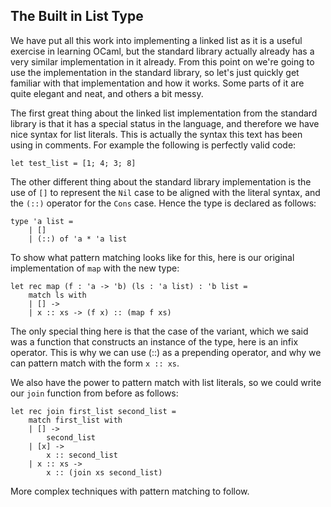 ## The Built in List Type

We have put all this work into implementing a linked list as it is a useful exercise in learning OCaml, but the standard library actually already has a very similar implementation in it already. From this point on we're going to use the implementation in the standard library, so let's just quickly get familiar with that implementation and how it works. Some parts of it are quite elegant and neat, and others a bit messy.

The first great thing about the linked list implementation from the standard library is that it has a special status in the language, and therefore we have nice syntax for list literals. This is actually the syntax this text has been using in comments. For example the following is perfectly valid code:

```
let test_list = [1; 4; 3; 8]
```

The other different thing about the standard library implementation is the use of `[]` to represent the `Nil` case to be aligned with the literal syntax, and the `(::)` operator for the `Cons` case. Hence the type is declared as follows:

```
type 'a list =
    | []
    | (::) of 'a * 'a list
```

To show what pattern matching looks like for this, here is our original implementation of `map` with the new type:

```
let rec map (f : 'a -> 'b) (ls : 'a list) : 'b list =
    match ls with
    | [] ->
    | x :: xs -> (f x) :: (map f xs)
```

The only special thing here is that the case of the variant, which we said was a function that constructs an instance of the type, here is an infix operator. This is why we can use (::) as a prepending operator, and why we can pattern match with the form `x :: xs`.

We also have the power to pattern match with list literals, so we could write our `join` function from before as follows:

```
let rec join first_list second_list =
    match first_list with
    | [] ->
        second_list
    | [x] ->
        x :: second_list
    | x :: xs ->
        x :: (join xs second_list)
```


More complex techniques with pattern matching to follow.